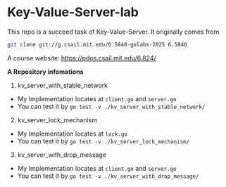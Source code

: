 # Key-Value-Server-lab
This repo is a succeed task of Key-Value-Server. It originally comes from

```bash
git clone git://g.csail.mit.edu/6.5840-golabs-2025 6.5840
```

A course website: https://pdos.csail.mit.edu/6.824/

**A Repository infomations**

1. kv_server_with_stable_network
- My Implementation locates at `client.go` and `server.go`
- You can test it by `go test -v ./kv_server_with_stable_network/`

2. kv_server_lock_mechanism
- My Implementation locates at `lock.go`
- You can test it by `go test -v ./kv_server_lock_mechanism/`

3. kv_server_with_drop_message
- My Implementation locates at `client.go` and `server.go`
- You can test it by `go test -v ./kv_server_with_drop_message/`
